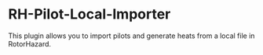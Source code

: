 # RH-Pilot-Local-Importer
This plugin allows you to import pilots and generate heats from a local file in RotorHazard.
